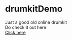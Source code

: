 # drumkitDemo
 Just a good old online drumkit<br>
 Do check it out here<br>
<a href="https://aratrik-02.github.io/drumkitDemo/">Click here</a>
